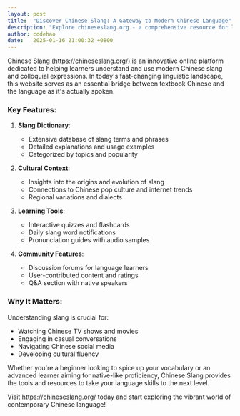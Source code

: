 ```yaml
---
layout: post
title:  "Discover Chinese Slang: A Gateway to Modern Chinese Language"
description: "Explore chineseslang.org - a comprehensive resource for learning contemporary Chinese slang and colloquial expressions"
author: codehao
date:   2025-01-16 21:00:32 +0800
---
```


Chinese Slang (https://chineseslang.org/) is an innovative online platform dedicated to helping learners understand and use modern Chinese slang and colloquial expressions. In today's fast-changing linguistic landscape, this website serves as an essential bridge between textbook Chinese and the language as it's actually spoken.

### Key Features:

1. **Slang Dictionary**: 
   - Extensive database of slang terms and phrases
   - Detailed explanations and usage examples
   - Categorized by topics and popularity

2. **Cultural Context**:
   - Insights into the origins and evolution of slang
   - Connections to Chinese pop culture and internet trends
   - Regional variations and dialects

3. **Learning Tools**:
   - Interactive quizzes and flashcards
   - Daily slang word notifications
   - Pronunciation guides with audio samples

4. **Community Features**:
   - Discussion forums for language learners
   - User-contributed content and ratings
   - Q&A section with native speakers

### Why It Matters:
Understanding slang is crucial for:
- Watching Chinese TV shows and movies
- Engaging in casual conversations
- Navigating Chinese social media
- Developing cultural fluency

Whether you're a beginner looking to spice up your vocabulary or an advanced learner aiming for native-like proficiency, Chinese Slang provides the tools and resources to take your language skills to the next level.

Visit https://chineseslang.org/ today and start exploring the vibrant world of contemporary Chinese language!
